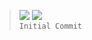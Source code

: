 > ![](https://img.shields.io/badge/May_23,_2022-black) ![](https://img.shields.io/badge/v0.1.0-FEAT-blue)  
> `Initial Commit`